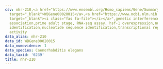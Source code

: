 ```yaml
---
csv: nhr-210,<a href="https://www.ensembl.org/Homo_sapiens/Gene/Summary?db=core;g=WBGene00020015"
  target="_blank">WBGene00020015</a>,<a href="https://www.ncbi.nlm.nih.gov/pubmed/30894454"
  target="_blank"><i class="fas fa-file"></i></a>",genetic interference,functional
  association,prime adult stage, RNA-seq assay, hsf-1 overexpression,nucleotide sequence
  identification,nucleotide sequence identification,transcriptional regulation,up-regulates
  activity
data_alias: nhr-210
data_id: WBGene00020015
data_numevidence: 1
data_species: Caenorhabditis elegans
data_taxid: '6239'
title: nhr-210
---
```

